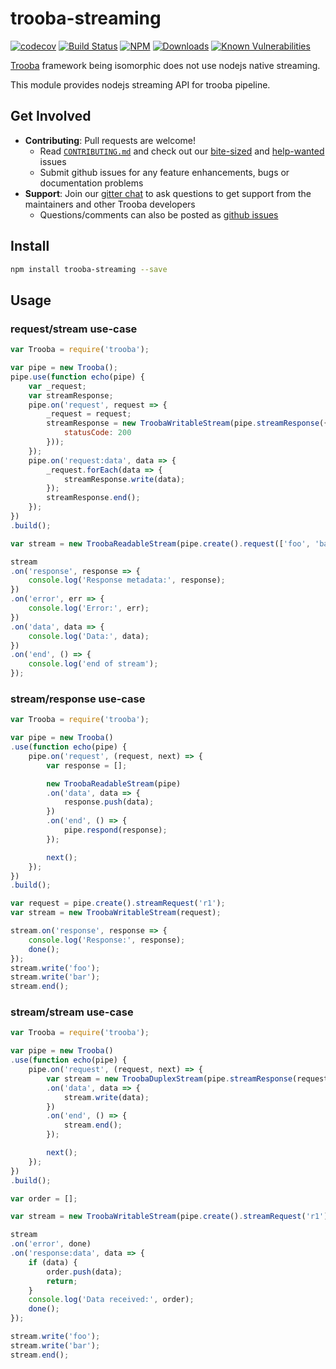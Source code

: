 # trooba-streaming

[![codecov](https://codecov.io/gh/trooba/trooba-streaming/branch/master/graph/badge.svg)](https://codecov.io/gh/trooba/trooba-streaming)
[![Build Status](https://travis-ci.org/trooba/trooba-streaming.svg?branch=master)](https://travis-ci.org/trooba/trooba-streaming) [![NPM](https://img.shields.io/npm/v/-streaming.svg)](https://www.npmjs.com/package/-streaming)
[![Downloads](https://img.shields.io/npm/dm/-streaming.svg)](http://npm-stat.com/charts.html?package=trooba-streaming)
[![Known Vulnerabilities](https://snyk.io/test/github/trooba/trooba-streaming/badge.svg)](https://snyk.io/test/github/trooba/trooba-streaming)

[Trooba](https://github.com/trooba/trooba) framework being isomorphic does not use nodejs native streaming.

This module provides nodejs streaming API for trooba pipeline.

## Get Involved

- **Contributing**: Pull requests are welcome!
    - Read [`CONTRIBUTING.md`](.github/CONTRIBUTING.md) and check out our [bite-sized](https://github.com/trooba/trooba-streaming/issues?q=is%3Aissue+is%3Aopen+label%3Adifficulty%3Abite-sized) and [help-wanted](https://github.com/trooba/trooba-streaming/issues?q=is%3Aissue+is%3Aopen+label%3Astatus%3Ahelp-wanted) issues
    - Submit github issues for any feature enhancements, bugs or documentation problems
- **Support**: Join our [gitter chat](https://gitter.im/trooba) to ask questions to get support from the maintainers and other Trooba developers
    - Questions/comments can also be posted as [github issues](https://github.com/trooba/trooba-streaming/issues)

## Install

```bash
npm install trooba-streaming --save
```

## Usage

### request/stream use-case
```js
var Trooba = require('trooba');

var pipe = new Trooba();
pipe.use(function echo(pipe) {
    var _request;
    var streamResponse;
    pipe.on('request', request => {
        _request = request;
        streamResponse = new TroobaWritableStream(pipe.streamResponse({
            statusCode: 200
        }));
    });
    pipe.on('request:data', data => {
        _request.forEach(data => {
            streamResponse.write(data);
        });
        streamResponse.end();
    });
})
.build();

var stream = new TroobaReadableStream(pipe.create().request(['foo', 'bar']));

stream
.on('response', response => {
    console.log('Response metadata:', response);
})
.on('error', err => {
    console.log('Error:', err);
})
.on('data', data => {
    console.log('Data:', data);
})
.on('end', () => {
    console.log('end of stream');
});
```

### stream/response use-case
```js
var Trooba = require('trooba');

var pipe = new Trooba()
.use(function echo(pipe) {
    pipe.on('request', (request, next) => {
        var response = [];

        new TroobaReadableStream(pipe)
        .on('data', data => {
            response.push(data);
        })
        .on('end', () => {
            pipe.respond(response);
        });

        next();
    });
})
.build();

var request = pipe.create().streamRequest('r1');
var stream = new TroobaWritableStream(request);

stream.on('response', response => {
    console.log('Response:', response);
    done();
});
stream.write('foo');
stream.write('bar');
stream.end();
```

### stream/stream use-case
```js
var Trooba = require('trooba');

var pipe = new Trooba()
.use(function echo(pipe) {
    pipe.on('request', (request, next) => {
        var stream = new TroobaDuplexStream(pipe.streamResponse(request))
        .on('data', data => {
            stream.write(data);
        })
        .on('end', () => {
            stream.end();
        });

        next();
    });
})
.build();

var order = [];

var stream = new TroobaWritableStream(pipe.create().streamRequest('r1'));

stream
.on('error', done)
.on('response:data', data => {
    if (data) {
        order.push(data);
        return;
    }
    console.log('Data received:', order);
    done();
});

stream.write('foo');
stream.write('bar');
stream.end();
```
